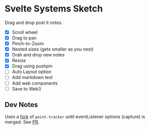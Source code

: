 # Svelte Systems Sketch

Drag and drop post it notes.

- [x] Scroll wheel
- [x] Drag to pan
- [x] Pinch-to-Zoom
- [x] Nested sizes (gets smaller as you nest)
- [x] Drah and drop new notes
- [x] Resize
- [x] Drag using pushpin
- [ ] Auto Layout option
- [ ] Add markdown text
- [ ] Add web components
- [ ] Save to Web3

## Dev Notes

Uses a [fork](https://github.com/DougAnderson444/pointer-tracker) of `point-tracker` until eventListener options (capture) is merged. See [PR](https://github.com/GoogleChromeLabs/pointer-tracker/pull/14).
